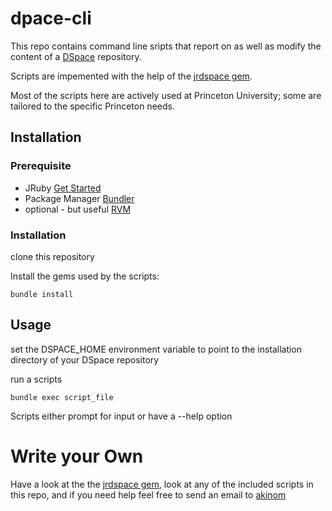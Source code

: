 # dpace-cli 

This repo contains command line sripts that report on as well as modify the content of a [DSpace](https://github.com/DSpace/DSpace) repository. 

Scripts are impemented with the help of the [jrdspace gem](https://github.com/akinom/dspace-jruby).

Most of the scripts here are actively used at Princeton University; some are tailored to the specific Princeton needs. 


## Installation

### Prerequisite
 * JRuby  [Get Started](http://jruby.org/getting-started)
 * Package Manager  [Bundler](http://bundler.io/)
 * optional - but useful [RVM](https://rvm.io/)

### Installation 

clone  this repository 

Install the gems used by the scripts:
```
bundle install
```

##  Usage 

set the DSPACE_HOME environment variable to point to the installation directory of your DSpace repository 

run a scripts
```
bundle exec script_file
```

Scripts either prompt for input or have a --help option 

# Write your Own 

Have a look at the the [jrdspace gem](https://github.com/akinom/dspace-jruby), look at any of the included scripts in this repo, and if you need help feel free to send an email to  [akinom](https://github.com/akinom)

